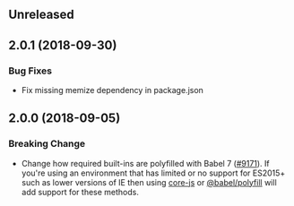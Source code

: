 <!-- Learn how to maintain this file at https://github.com/WordPress/gutenberg/tree/master/packages#maintaining-changelogs. -->

## Unreleased

## 2.0.1 (2018-09-30)

### Bug Fixes

- Fix missing memize dependency in package.json

## 2.0.0 (2018-09-05)

### Breaking Change

- Change how required built-ins are polyfilled with Babel 7 ([#9171](https://github.com/WordPress/gutenberg/pull/9171)).  If you're using an environment that has limited or no support for ES2015+ such as lower versions of IE then using [core-js](https://github.com/zloirock/core-js) or [@babel/polyfill](https://babeljs.io/docs/en/next/babel-polyfill) will add support for these methods.
